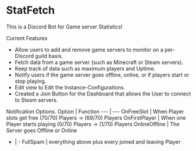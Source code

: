 # StatFetch
This is a Discord Bot for Game server Statistics!

Current Features
- Allow users to add and remove game servers to monitor on a per-Discord guild basis.
- Fetch data from a game server (such as Minecraft or Steam servers).
- Keep track of data such as maximum players and Uptime.
- Notify users if the game server goes offline, online, or if players start or stop playing.
- Edit view to Edit the Instance-Configurations.
- Created a Join Button for the Dashboard that allows the User to connect to Steam servers.

Notification Options.
Option | Function
--- | ---
OnFreeSlot | When Player slots get free (70/70) Players -> (69/70) Players
OnFirstPlayer | When one Player starts playing (0/70) Players -> (1/70) Players
OnlineOffline | The Server goes Offline or Online
- | -
FullSpam | everything above plus every joined and leaving Player
